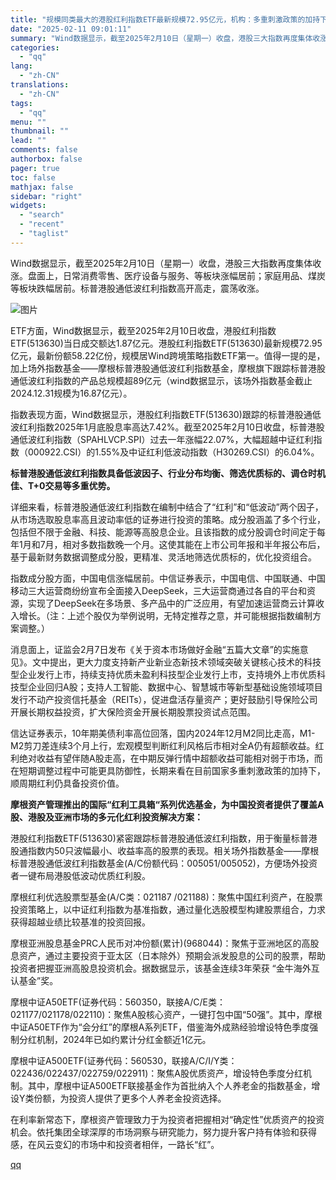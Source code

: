 ```yaml
---
title: "规模同类最大的港股红利指数ETF最新规模72.95亿元，机构：多重刺激政策的加持下，顺周期红利仍具备投资价值"
date: "2025-02-11 09:01:11"
summary: "Wind数据显示，截至2025年2月10日（星期一）收盘，港股三大指数再度集体收涨。盘面上，日常消费..."
categories:
  - "qq"
lang:
  - "zh-CN"
translations:
  - "zh-CN"
tags:
  - "qq"
menu: ""
thumbnail: ""
lead: ""
comments: false
authorbox: false
pager: true
toc: false
mathjax: false
sidebar: "right"
widgets:
  - "search"
  - "recent"
  - "taglist"
---
```


Wind数据显示，截至2025年2月10日（星期一）收盘，港股三大指数再度集体收涨。盘面上，日常消费零售、医疗设备与服务、等板块涨幅居前；家庭用品、煤炭等板块跌幅居前。标普港股通低波红利指数高开高走，震荡收涨。

![图片](https://inews.gtimg.com/om_bt/OtaVkHvpRLMrWbEmMLg4_tD96IsMmZ69xz3ooTDenH0tAAA/641)

ETF方面，Wind数据显示，截至2025年2月10日收盘，港股红利指数ETF(513630)当日成交额达1.87亿元。港股红利指数ETF(513630)最新规模72.95亿元，最新份额58.22亿份，规模居Wind跨境策略指数ETF第一。值得一提的是，加上场外指数基金——摩根标普港股通低波红利指数基金，摩根旗下跟踪标普港股通低波红利指数的产品总规模超89亿元（wind数据显示，该场外指数基金截止2024.12.31规模为16.87亿元）。

指数表现方面，Wind数据显示，港股红利指数ETF(513630)跟踪的标普港股通低波红利指数2025年1月底股息率高达7.42%。截至2025年2月10日收盘，标普港股通低波红利指数（SPAHLVCP.SPI）过去一年涨幅22.07%，大幅超越中证红利指数（000922.CSI）的1.55%及中证红利低波动指数（H30269.CSI）的6.04%。

**标普港股通低波红利指数具备低波因子、行业分布均衡、筛选优质标的、调仓时机佳、T+0交易等多重优势。**

详细来看，标普港股通低波红利指数在编制中结合了“红利”和“低波动”两个因子，从市场选取股息率高且波动率低的证券进行投资的策略。成分股涵盖了多个行业，包括但不限于金融、科技、能源等高股息企业。且该指数的成分股调仓时间定于每年1月和7月，相对多数指数晚一个月。这使其能在上市公司年报和半年报公布后，基于最新财务数据调整成分股，更精准、灵活地筛选优质标的，优化投资组合。

指数成分股方面，中国电信涨幅居前。中信证券表示，中国电信、中国联通、中国移动三大运营商纷纷宣布全面接入DeepSeek，三大运营商通过各自的平台和资源，实现了DeepSeek在多场景、多产品中的广泛应用，有望加速运营商云计算收入增长。（注：上述个股仅为举例说明，无特定推荐之意，并可能根据指数编制方案调整。）

消息面上，证监会2月7日发布《关于资本市场做好金融“五篇大文章”的实施意见》。文中提出，更大力度支持新产业新业态新技术领域突破关键核心技术的科技型企业发行上市，持续支持优质未盈利科技型企业发行上市，支持境外上市优质科技型企业回归A股；支持人工智能、数据中心、智慧城市等新型基础设施领域项目发行不动产投资信托基金（REITs），促进盘活存量资产；更好鼓励引导保险公司开展长期权益投资，扩大保险资金开展长期股票投资试点范围。

信达证券表示，10年期美债利率高位回落，国内2024年12月M2同比走高，M1-M2剪刀差连续3个月上行，宏观模型判断红利风格后市相对全A仍有超额收益。红利绝对收益有望伴随A股走高，在中期反弹行情中超额收益可能相对弱于市场，而在短期调整过程中可能更具防御性，长期来看在目前国家多重刺激政策的加持下，顺周期红利仍具备投资价值。

**摩根资产管理推出的国际“红利工具箱“系列优选基金，为中国投资者提供了覆盖A股、港股及亚洲市场的多元化红利投资解决方案：**

港股红利指数ETF(513630)紧密跟踪标普港股通低波红利指数，用于衡量标普港股通指数内50只波幅最小、收益率高的股票的表现。相关场外指数基金——摩根标普港股通低波红利指数基金(A/C份额代码：005051/005052)，方便场外投资者一键布局港股低波动优质红利股。

摩根红利优选股票型基金(A/C类：021187 /021188)：聚焦中国红利资产，在股票投资策略上，以中证红利指数为基准指数，通过量化选股模型构建股票组合，力求获得超越业绩比较基准的投资回报。

摩根亚洲股息基金PRC人民币对冲份额(累计)(968044)：聚焦于亚洲地区的高股息资产，通过主要投资于亚太区（日本除外）预期会派发股息的公司的股票，帮助投资者把握亚洲高股息投资机会。据数据显示，该基金连续3年荣获 “金牛海外互认基金”奖。

摩根中证A50ETF(证券代码：560350，联接A/C/E类：021177/021178/022110)：聚焦A股核心资产，一键打包中国“50强”。其中，摩根中证A50ETF作为“会分红”的摩根A系列ETF，借鉴海外成熟经验增设特色季度强制分红机制，2024年已如约累计分红金额近1亿元。

摩根中证A500ETF(证券代码：560530，联接A/C/I/Y类：022436/022437/022759/022911)：聚焦A股优质资产，增设特色季度分红机制。其中，摩根中证A500ETF联接基金作为首批纳入个人养老金的指数基金，增设Y类份额，为投资人提供了更多个人养老金投资选择。

在利率新常态下，摩根资产管理致力于为投资者把握相对“确定性”优质资产的投资机会。依托集团全球深厚的市场洞察与研究能力，努力提升客户持有体验和获得感，在风云变幻的市场中和投资者相伴，一路长“红”。

[qq](https://new.qq.com/rain/a/20250211A01PZV00)
